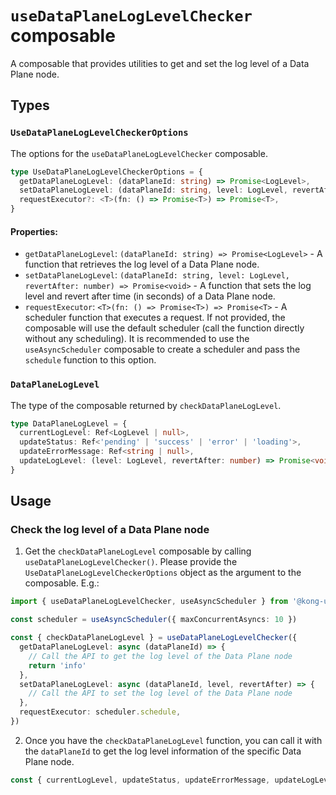 # `useDataPlaneLogLevelChecker` composable

A composable that provides utilities to get and set the log level of a Data Plane node.

## Types

### `UseDataPlaneLogLevelCheckerOptions`

The options for the `useDataPlaneLogLevelChecker` composable.

```ts
type UseDataPlaneLogLevelCheckerOptions = {
  getDataPlaneLogLevel: (dataPlaneId: string) => Promise<LogLevel>,
  setDataPlaneLogLevel: (dataPlaneId: string, level: LogLevel, revertAfter: number) => Promise<void>,
  requestExecutor?: <T>(fn: () => Promise<T>) => Promise<T>,
}
```
#### Properties:
- `getDataPlaneLogLevel`: `(dataPlaneId: string) => Promise<LogLevel>` - A function that retrieves the log level of a Data Plane node.
- `setDataPlaneLogLevel`: `(dataPlaneId: string, level: LogLevel, revertAfter: number) => Promise<void>` - A function that sets the log level and revert after time (in seconds) of a Data Plane node.
- `requestExecutor`: `<T>(fn: () => Promise<T>) => Promise<T>` - A scheduler function that executes a request. If not provided, the composable will use the default scheduler (call the function directly without any scheduling). It is recommended to use the `useAsyncScheduler` composable to create a scheduler and pass the `schedule` function to this option.


### `DataPlaneLogLevel`

The type of the composable returned by `checkDataPlaneLogLevel`.

```ts
type DataPlaneLogLevel = {
  currentLogLevel: Ref<LogLevel | null>,
  updateStatus: Ref<'pending' | 'success' | 'error' | 'loading'>,
  updateErrorMessage: Ref<string | null>,
  updateLogLevel: (level: LogLevel, revertAfter: number) => Promise<void>,
}
```

## Usage

### Check the log level of a Data Plane node
1. Get the `checkDataPlaneLogLevel` composable by calling `useDataPlaneLogLevelChecker()`. Please provide the `UseDataPlaneLogLevelCheckerOptions` object as the argument to the composable. E.g.:

```ts
import { useDataPlaneLogLevelChecker, useAsyncScheduler } from '@kong-ui-public/entities-data-plane-nodes'

const scheduler = useAsyncScheduler({ maxConcurrentAsyncs: 10 })

const { checkDataPlaneLogLevel } = useDataPlaneLogLevelChecker({
  getDataPlaneLogLevel: async (dataPlaneId) => {
    // Call the API to get the log level of the Data Plane node
    return 'info'
  },
  setDataPlaneLogLevel: async (dataPlaneId, level, revertAfter) => {
    // Call the API to set the log level of the Data Plane node
  },
  requestExecutor: scheduler.schedule,
})
```

2. Once you have the `checkDataPlaneLogLevel` function, you can call it with the `dataPlaneId` to get the log level information of the specific Data Plane node.

```ts
const { currentLogLevel, updateStatus, updateErrorMessage, updateLogLevel } = checkDataPlaneLogLevel('data-plane-node-id')
```
